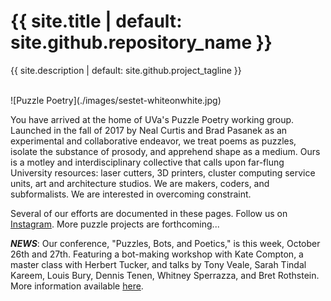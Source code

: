 <h1>{{ site.title | default: site.github.repository_name }}</h1>
<p>{{ site.description | default: site.github.project_tagline }}</p>

<br>
![Puzzle Poetry](./images/sestet-whiteonwhite.jpg)
<br>

You have arrived at the home of UVa's Puzzle Poetry working group. Launched in the fall of 2017 by Neal Curtis and Brad Pasanek as an experimental and collaborative endeavor, we treat poems as puzzles, isolate the substance of prosody, and apprehend shape as a medium. Ours is a motley and interdisciplinary collective that calls upon far-flung University resources: laser cutters, 3D printers, cluster computing service units, art and architecture studios. We are makers, coders, and subformalists. We are interested in overcoming constraint.

Several of our efforts are documented in these pages. Follow us on [Instagram](https://www.instagram.com/puzzlepoesis/). More puzzle projects are forthcoming...

***NEWS***: Our conference, "Puzzles, Bots, and Poetics," is this week, October 26th and 27th. Featuring a bot-making workshop with Kate Compton, a master class with Herbert Tucker, and talks by Tony Veale, Sarah Tindal Kareem, Louis Bury, Dennis Tenen, Whitney Sperrazza, and Bret Rothstein. More information available [here](https://bpasanek.github.io/puzzlepoesis/events/2018/10/20/PuzzleSymposium.html). 

<!--

#### Core Participants
<ul>
{% for people in site.people %}
<li>
    <a href="people/{{people.lastname}}-{{people.firstname}}.html">{{ people.firstname }} {{ people.lastname }}</a>, 
    {% for dept in people.affiliations %}
        {{ people.affiliations.dept }}
    {% endfor %}</li>
{% endfor %}
</ul>
-->
